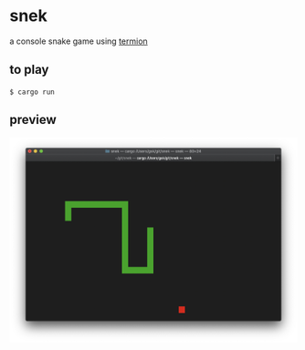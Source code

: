# snek

a console snake game using [termion](https://docs.rs/termion)

## to play

``` shell
$ cargo run
```

## preview

![screenshot of gameplay](./screen.png)
